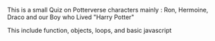 This is a small Quiz on Potterverse characters mainly : Ron, Hermoine, Draco and our Boy who Lived "Harry Potter"

This include function, objects, loops, and basic javascript